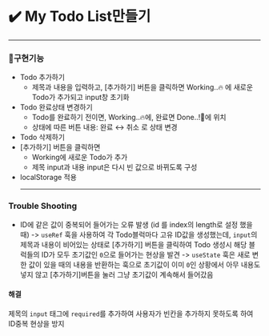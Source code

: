 # ✔️ My Todo List만들기
---
### 📌구현기능
- Todo 추가하기
  - 제목과 내용을 입력하고, [추가하기] 버튼을 클릭하면 Working..🔥 에 새로운 Todo가 추가되고 input창 초기화
- Todo 완료상태 변경하기
  - Todo를 완료하기 전이면, Working..🔥에, 완료면 Done..!🎉에 위치
  - 상태에 따른 버튼 내용: 완료 ↔ 취소 로 상태 변경
- Todo 삭제하기
- [추가하기] 버튼을 클릭하면
  - Working에 새로운 Todo가 추가
  - 제목 input과 내용 input은 다시 빈 값으로 바뀌도록 구성
- localStorage 적용  
  - ---
### Trouble Shooting
- ID에 같은 값이 중복되어 들어가는 오류 발생 (id 를 index의 length로 설정 했을때)
  -> `useRef` 훅을 사용하여 각 Todo블럭마다 고유 ID값을 생성했는데, `input`의 제목과 내용이 비어있는 상태로 [추가하기] 버튼을 클릭하여 Todo 생성시 해당 블럭들의 ID가 모두 초기값인 `0`으로 들어가는 현상을 발견
  -> `useState` 훅은 새로 변한 값이 있을 때의 내용을 반환하는 훅으로 초기값이 이미 `0`인 상황에서 아무 내용도 넣지 않고 [추가하기]버튼을 눌러 그냥 초기값이 계속해서 들어갔음
  
#### 해결
제목의 `input` 태그에 `required`를 추가하여 사용자가 빈칸을 추가하지 못하도록 하여 ID중복 현상을 방지
